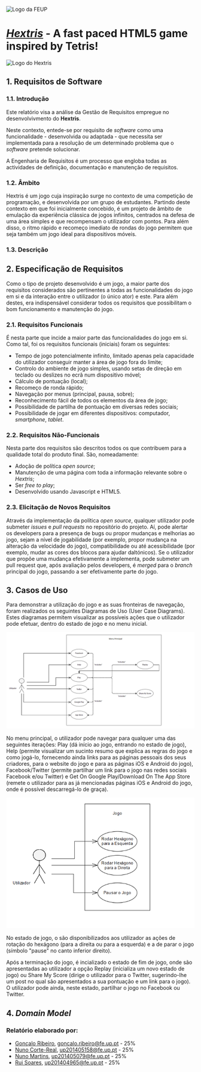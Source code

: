 ![Logo da FEUP](http://www.junifeup.pt/wp-content/uploads/2016/01/feup.png)

# [_Hextris_](https://github.com/Hextris/hextris) - A fast paced HTML5 game inspired by Tetris!

![Logo do Hextris](https://raw.githubusercontent.com/Spininador/hextris/esof_hextris/favicon.ico)

## 1. Requisitos de Software

### 1.1. Introdução <!-- 1 valor -->
Este relatório visa a análise da Gestão de Requisitos empregue no desenvolvivmento do **Hextris**.

Neste contexto, entede-se por requisito de *software* como uma funcionalidade - desenvolvida ou adaptada - que necessita ser implementada para a resolução de um determinado problema que o *software* pretende solucionar.

A Engenharia de Requisitos é um processo que engloba todas as actividades de definição, documentação e manutenção de requisitos.
<!--Este processo é composto por quatro actividades:
* Identificação de Requisitos
* Análise de Requisitos
* Especificação de Requisitos
* Validação de requisitos
Este processo deve ser precedido de um estudos de viabilidade que, a partir das restrições do projecto, determinam se o mesmo é viável e se deve seguir para a identificação de requisitos. No *waterfall model*, a engenharia de requisitos é feita na primeira fase do processo de desenvolvimento. Outros métodos de desenvolvimento de software como o XP e Scrum assumem que a engenharia de requisitos continua ao longo do ciclo de vida do sofware.
-->

### 1.2. Âmbito <!-- 1 valor -->
Hextris é um jogo cuja inspiração surge no contexto de uma competição de programação, e desenvolvida por um grupo de estudantes. Partindo deste contexto em que foi inicialmente concebido, é um projeto de âmbito de emulação da experiência clássica de jogos infinitos, centrados na defesa de uma área simples e que recompensam o utilizador com pontos. Para além disso, o ritmo rápido e recomeço imediato de rondas do jogo permitem que seja também um jogo ideal para dispositivos móveis.
<!--
SuperTux's development purpose is to make a free game, available for anyone to play or even contribute towards. SuperTux is designed for players to be able to enjoy a "Super Mario styled" game with a new environment, where the graphics and gameplay are a refreshing reboot from the original Mario games. The objective was to accomplish this, all while having a humorous side to it, by using the Linux mascot and the universe it alludes to. Another important point of this game is that it's purpose is not only to be fun, but also to be extensive, as in not having a defined end. To serve this purpose, not only are we going to implement the story levels, but also extra levels and addons (using a map editor), made by the community, levels/addons which we plan to be downloadable in game.
-->

### 1.3. Descrição <!-- 1 valor -->

## 2. Especificação de Requisitos <!-- 5 valores -->
Como o tipo de projeto desenvolvido é um jogo, a maior parte dos requisitos considerados são pertinentes a todas as funcionalidades do jogo em si e da interação entre o utilizador (o único ator) e este. Para além destes, era indispensável considerar todos os requisitos que possibilitam o bom funcionamento e manutenção do jogo.

### 2.1. Requisitos Funcionais
É nesta parte que incide a maior parte das funcionalidades do jogo em si. Como tal, foi os requisitos funcionais (iniciais) foram os seguintes:
* Tempo de jogo potencialmente infinito, limitado apenas pela capacidade do utilizador conseguir manter a área de jogo fora do limite;
* Controlo do ambiente de jogo simples, usando setas de direção em teclado ou deslizes no ecrã num dispositivo móvel;
* Cálculo de pontuação (local);
* Recomeço de ronda rápido;
* Navegação por menus (principal, pausa, sobre);
* Reconhecimento fácil de todos os elementos da área de jogo;
* Possibilidade de partilha de pontuação em diversas redes sociais;
* Possibilidade de jogar em diferentes dispositivos: computador, _smartphone_, _tablet_.

### 2.2. Requisitos Não-Funcionais
Nesta parte dos requisitos são descritos todos os que contribuem para a qualidade total do produto final. São, nomeadamente:
* Adoção de política _open source_;
* Manutenção de uma página com toda a informação relevante sobre o _Hextris_;
* Ser _free to play_;
* Desenvolvido usando Javascript e HTML5.

### 2.3. Elicitação de Novos Requisitos
Através da implementação da política _open source_, qualquer utilizador pode submeter _issues_ e _pull requests_ no repositório do projeto. Aí, pode alertar os developers para a presença de bugs ou propor mudanças e melhorias ao jogo, sejam a nível de jogabilidade (por exemplo, propor mudança na alteração da velocidade do jogo), compatibilidade ou até acessibilidade (por exemplo, mudar as cores dos blocos para ajudar daltónicos).
Se o utilizador que propõe uma mudança efetivamente a implementa, pode submeter um pull request que, após avaliação pelos developers, é _merged_ para o _branch_ principal do jogo, passando a ser efetivamente parte do jogo.

## 3. Casos de Uso <!-- 6 valores -->
Para demonstrar a utilização do jogo e as suas fronteiras de navegação, foram realizados os seguintes Diagramas de Uso (User Case Diagrams). Estes diagramas permitem visualizar as possíveis ações que o utilizador pode efetuar, dentro do estado de jogo e no menu inicial.

![Diagrama de Uso do Menu Principal](https://raw.githubusercontent.com/Spininador/hextris/esof_hextris/ESOF-docs/resources/usercasemainmenu.PNG)

No menu principal, o utilizador pode navegar para qualquer uma das seguintes iterações: Play (dá início ao jogo, entrando no estado de jogo), Help (permite visualizar um sucinto resumo que explica as regras do jogo e como jogá-lo, fornecendo ainda links para as páginas pessoais dos seus criadores, para o website do jogo e para as páginas iOS e Android do jogo), Facebook/Twitter (permite partilhar um link para o jogo nas redes sociais Facebook e/ou Twitter) e Get On Google Play/Download On The App Store (remete o utilizador para as já mencionadas páginas iOS e Android do jogo, onde é possível descarregá-lo de graça).

![Diagrama de Uso do Estado de Jogo](https://raw.githubusercontent.com/Spininador/hextris/esof_hextris/ESOF-docs/resources/usercasediagramgame.PNG)

No estado de jogo, o são disponibilizados aos utilizador as ações de rotação do hexágono (para a direita ou para a esquerda) e a de parar o jogo (símbolo "pause" no canto inferior direito).

Após a terminação do jogo, é incializado o estado de fim de jogo, onde  são apresentadas ao utilizador a opção Replay (inicializa um novo estado de jogo) ou Share My Score (dirige o utilizador para o Twitter, sugerindo-lhe um post no qual são apresentados a sua pontuação e um link para o jogo). O utilizador pode ainda, neste estado, partilhar o jogo no Facebook ou Twitter.

## 4. *Domain Model* <!-- 6 valores -->

### Relatório elaborado por:
* [Gonçalo Ribeiro](https://github.com/gribeirofeup),  goncalo.ribeiro@fe.up.pt - 25%
* [Nuno Corte-Real](https://github.com/nunocr), 	up201405158@fe.up.pt - 25%
* [Nuno Martins](https://github.com/Spininador), 	up201405079@fe.up.pt - 25%
* [Rui Soares](https://github.com/RuiCS),		up201404965@fe.up.pt - 25%
